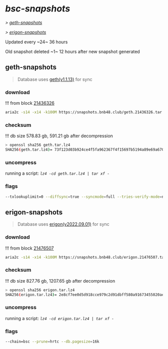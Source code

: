 # *bsc-snapshots*


*\> [geth-snapshots](#geth-snapshots)*

*\> [erigon-snapshots](#erigon-snapshots)*

Updated every ~24~ 36 hours

Old snapshot deleted ~1~ 12 hours after new snapshot generated

## geth-snapshots


> Database uses [geth(v1.1.13)](https://github.com/bnb-chain/bsc/releases/tag/v1.1.13) for sync


### download

<!-- begin_geth -->

!!! from block [21436326](https://bscscan.com/block/21436326)
```bash
aria2c -s14 -x14 -k100M https://snapshots.bnb48.club/geth.21436326.tar.lz4 -o geth.tar.lz4
```


### checksum


!!! db size 578.83 gb, 591.21 gb after decompression
```bash
> openssl sha256 geth.tar.lz4
SHA256(geth.tar.lz4)= 73f123d03b924ce4f5fa962367f4f15697b5194a89e69a670de363a78f74411f
```

<!-- end_geth -->

### uncompress


running a script: _`lz4 -cd geth.tar.lz4 | tar xf -`_


### flags


```bash
--txlookuplimit=0 --diffsync=true --syncmode=full --tries-verify-mode=none --pruneancient=true --diffblock=5000
```


## erigon-snapshots


> Database uses [erigon(v2022.09.01)](https://github.com/ledgerwatch/erigon/releases/tag/v2022.09.01) for sync


### download

<!-- begin_erigon -->

!!! from block [21476507](https://bscscan.com/block/21476507)
```bash
aria2c -s14 -x14 -k100M https://snapshots.bnb48.club/erigon.21476507.tar.lz4 -o erigon.tar.lz4
```


### checksum


!!! db size 827.76 gb, 1207.65 gb after decompression
```bash
> openssl sha256 erigon.tar.lz4
SHA256(erigon.tar.lz4)= 2e8cf7ee0d5d918cce979c2d91dbff580a91673455020aed5527ae5dae4519c6
```

<!-- end_erigon -->

### uncompress


running a script: _`lz4 -cd erigon.tar.lz4 | tar xf -`_


### flags


```bash
--chain=bsc --prune=hrtc --db.pagesize=16k
```
